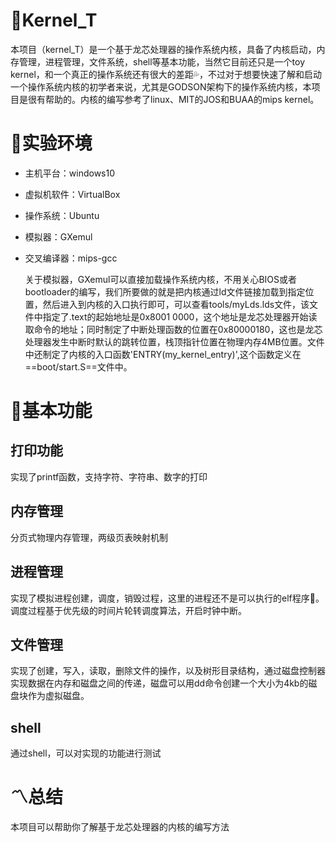 # :whale:Kernel_T
本项目（kernel_T）是一个基于龙芯处理器的操作系统内核，具备了内核启动，内存管理，进程管理，文件系统，shell等基本功能，当然它目前还只是一个toy kernel，和一个真正的操作系统还有很大的差距:sweat_drops:，不过对于想要快速了解和启动一个操作系统内核的初学者来说，尤其是GODSON架构下的操作系统内核，本项目是很有帮助的。内核的编写参考了linux、MIT的JOS和BUAA的mips kernel。
# :cactus:实验环境
* 主机平台：windows10
* 虚拟机软件：VirtualBox
* 操作系统：Ubuntu
* 模拟器：GXemul
* 交叉编译器：mips-gcc
  
  关于模拟器，GXemul可以直接加载操作系统内核，不用关心BIOS或者bootloader的编写，我们所要做的就是把内核通过ld文件链接加载到指定位置，然后进入到内核的入口执行即可，可以查看tools/myLds.lds文件，该文件中指定了.text的起始地址是0x8001 0000，这个地址是龙芯处理器开始读取命令的地址；同时制定了中断处理函数的位置在0x80000180，这也是龙芯处理器发生中断时默认的跳转位置，栈顶指针位置在物理内存4MB位置。文件中还制定了内核的入口函数'ENTRY(my_kernel_entry)',这个函数定义在==boot/start.S==文件中。
  
# :lemon:基本功能
## 打印功能
实现了printf函数，支持字符、字符串、数字的打印
## 内存管理
分页式物理内存管理，两级页表映射机制
## 进程管理
实现了模拟进程创建，调度，销毁过程，这里的进程还不是可以执行的elf程序:eyes:。调度过程基于优先级的时间片轮转调度算法，开启时钟中断。
## 文件管理
实现了创建，写入，读取，删除文件的操作，以及树形目录结构，通过磁盘控制器实现数据在内存和磁盘之间的传递，磁盘可以用dd命令创建一个大小为4kb的磁盘块作为虚拟磁盘。
## shell
通过shell，可以对实现的功能进行测试

# :part_alternation_mark:总结
本项目可以帮助你了解基于龙芯处理器的内核的编写方法
